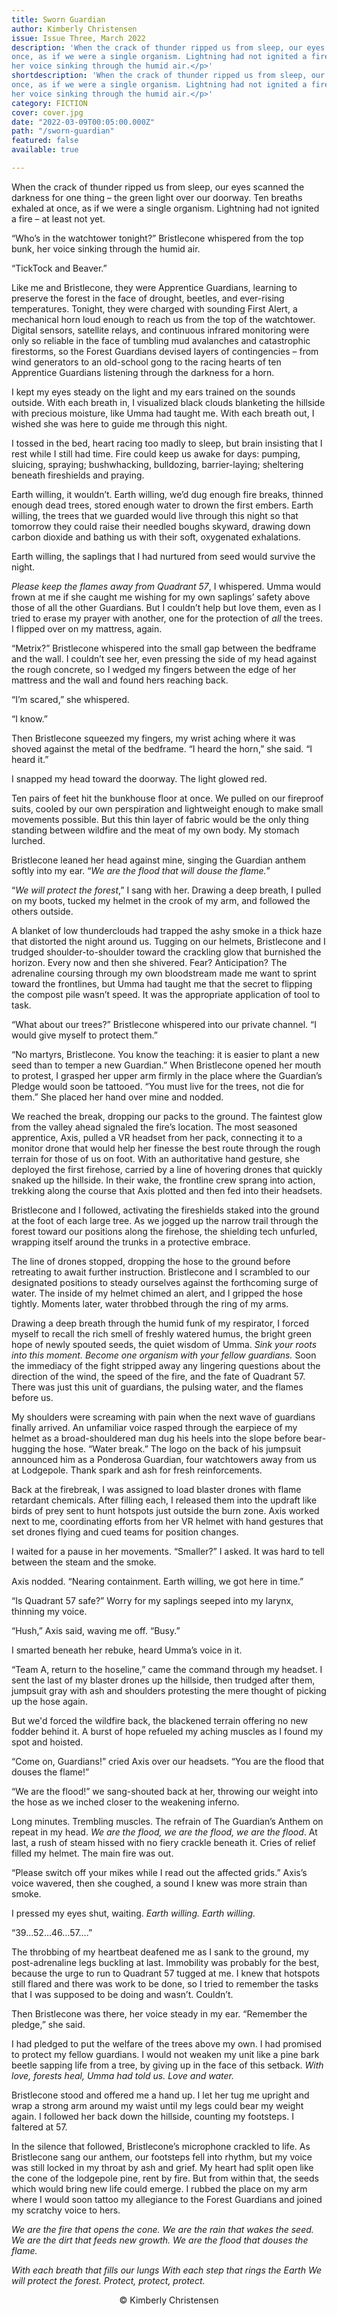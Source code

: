 ```yaml
---
title: Sworn Guardian
author: Kimberly Christensen
issue: Issue Three, March 2022
description: 'When the crack of thunder ripped us from sleep, our eyes scanned the darkness for one thing—the green light over our doorway. Ten breaths exhaled at
once, as if we were a single organism. Lightning had not ignited a fire—at least not yet. <p>“Who’s in the watchtower tonight?” Bristlecone whispered from the top bunk,
her voice sinking through the humid air.</p>'
shortdescription: 'When the crack of thunder ripped us from sleep, our eyes scanned the darkness for one thing—the green light over our doorway. Ten breaths exhaled at
once, as if we were a single organism. Lightning had not ignited a fire—at least not yet. <p>“Who’s in the watchtower tonight?” Bristlecone whispered from the top bunk,
her voice sinking through the humid air.</p>'
category: FICTION
cover: cover.jpg
date: "2022-03-09T00:05:00.000Z"
path: "/sworn-guardian"
featured: false
available: true

---
```


When the crack of thunder ripped us from sleep, our eyes scanned the darkness for one thing – the green light over our doorway. Ten breaths exhaled at once, as if we were a single organism. Lightning had not ignited a fire – at least not yet.	

“Who’s in the watchtower tonight?” Bristlecone whispered from the top bunk, her voice sinking through the humid air. 

“TickTock and Beaver.” 

Like me and Bristlecone, they were Apprentice Guardians, learning to preserve the forest in the face of drought, beetles, and ever-rising temperatures. Tonight, they were charged with sounding First Alert, a mechanical horn loud enough to reach us from the top of the watchtower. Digital sensors, satellite relays, and continuous infrared monitoring were only so reliable in the face of tumbling mud avalanches and catastrophic firestorms, so the Forest Guardians devised layers of contingencies – from wind generators to an old-school gong to the racing hearts of ten Apprentice Guardians listening through the darkness for a horn. 

I kept my eyes steady on the light and my ears trained on the sounds outside. With each breath in, I visualized black clouds blanketing the hillside with precious moisture, like Umma had taught me. With each breath out, I wished she was here to guide me through this night.

I tossed in the bed, heart racing too madly to sleep, but brain insisting that I rest while I still had time. Fire could keep us awake for days: pumping, sluicing, spraying; bushwhacking, bulldozing, barrier-laying; sheltering beneath fireshields and praying.  

Earth willing, it wouldn’t. Earth willing, we’d dug enough fire breaks, thinned enough dead trees, stored enough water to drown the first embers. Earth willing, the trees that we guarded would live through this night so that tomorrow they could raise their needled boughs skyward, drawing down carbon dioxide and bathing us with their soft, oxygenated exhalations. 

Earth willing, the saplings that I had nurtured from seed would survive the night. 

*Please keep the flames away from Quadrant 57*, I whispered. Umma would frown at me if she caught me wishing for my own saplings’ safety above those of all the other Guardians. But I couldn’t help but love them, even as I tried to erase my prayer with another, one for the protection of *all* the trees. I flipped over on my mattress, again.

“Metrix?” Bristlecone whispered into the small gap between the bedframe and the wall. I couldn’t see her, even pressing the side of my head against the rough concrete, so I wedged my fingers between the edge of her mattress and the wall and found hers reaching back. 

“I’m scared,” she whispered. 

“I know.” 

Then Bristlecone squeezed my fingers, my wrist aching where it was shoved against the metal of the bedframe. “I heard the horn,” she said. “I heard it.”

I snapped my head toward the doorway. The light glowed red.

Ten pairs of feet hit the bunkhouse floor at once. We pulled on our fireproof suits, cooled by our own perspiration and lightweight enough to make small movements possible. But this thin layer of fabric would be the only thing standing between wildfire and the meat of my own body. My stomach lurched.

Bristlecone leaned her head against mine, singing the Guardian anthem softly into my ear. “*We are the flood that will douse the flame.*” 

“*We will protect the forest*,” I sang with her. Drawing a deep breath, I pulled on my boots, tucked my helmet in the crook of my arm, and followed the others outside. 

A blanket of low thunderclouds had trapped the ashy smoke in a thick haze that distorted the night around us. Tugging on our helmets, Bristlecone and I trudged shoulder-to-shoulder toward the crackling glow that burnished the horizon. Every now and then she shivered. Fear? Anticipation? The adrenaline coursing through my own bloodstream made me want to sprint toward the frontlines, but Umma had taught me that the secret to flipping the compost pile wasn’t speed. It was the appropriate application of tool to task. 

“What about our trees?” Bristlecone whispered into our private channel. “I would give myself to protect them.”

“No martyrs, Bristlecone. You know the teaching: it is easier to plant a new seed than to temper a new Guardian.” When Bristlecone opened her mouth to protest, I grasped her upper arm firmly in the place where the Guardian’s Pledge would soon be tattooed. “You must live for the trees, not die for them.” She placed her hand over mine and nodded. 

We reached the break, dropping our packs to the ground. The faintest glow from the valley ahead signaled the fire’s location. The most seasoned apprentice, Axis, pulled a VR headset from her pack, connecting it to a monitor drone that would help her finesse the best route through the rough terrain for those of us on foot. With an authoritative hand gesture, she deployed the first firehose, carried by a line of hovering drones that quickly snaked up the hillside. In their wake, the frontline crew sprang into action, trekking along the course that Axis plotted and then fed into their headsets.

Bristlecone and I followed, activating the fireshields staked into the ground at the foot of each large tree. As we jogged up the narrow trail through the forest toward our positions along the firehose, the shielding tech unfurled, wrapping itself around the trunks in a protective embrace. 

The line of drones stopped, dropping the hose to the ground before retreating to await further instruction. Bristlecone and I scrambled to our designated positions to steady ourselves against the forthcoming surge of water. The inside of my helmet chimed an alert, and I gripped the hose tightly. Moments later, water throbbed through the ring of my arms. 

Drawing a deep breath through the humid funk of my respirator, I forced myself to recall the rich smell of freshly watered humus, the bright green hope of newly spouted seeds, the quiet wisdom of Umma. *Sink your roots into this moment. Become one organism with your fellow guardians.* Soon the immediacy of the fight stripped away any lingering questions about the direction of the wind, the speed of the fire, and the fate of Quadrant 57. There was just this unit of guardians, the pulsing water, and the flames before us. 

My shoulders were screaming with pain when the next wave of guardians finally arrived. An unfamiliar voice rasped through the earpiece of my helmet as a broad-shouldered man dug his heels into the slope before bear-hugging the hose. “Water break.” The logo on the back of his jumpsuit announced him as a Ponderosa Guardian, four watchtowers away from us at Lodgepole. Thank spark and ash for fresh reinforcements. 

Back at the firebreak, I was assigned to load blaster drones with flame retardant chemicals. After filling each, I released them into the updraft like birds of prey sent to hunt hotspots just outside the burn zone. Axis worked next to me, coordinating efforts from her VR helmet with hand gestures that set drones flying and cued teams for position changes. 

I waited for a pause in her movements. “Smaller?” I asked. It was hard to tell between the steam and the smoke. 

Axis nodded. “Nearing containment. Earth willing, we got here in time.” 

“Is Quadrant 57 safe?” Worry for my saplings seeped into my larynx, thinning my voice.

“Hush,” Axis said, waving me off. “Busy.”

I smarted beneath her rebuke, heard Umma’s voice in it. 

“Team A, return to the hoseline,” came the command through my headset. I sent the last of my blaster drones up the hillside, then trudged after them, jumpsuit gray with ash and shoulders protesting the mere thought of picking up the hose again. 

But we'd forced the wildfire back, the blackened terrain offering no new fodder behind it. A burst of hope refueled my aching muscles as I found my spot and hoisted. 

“Come on, Guardians!” cried Axis over our headsets. “You are the flood that douses the flame!” 

“We are the flood!” we sang-shouted back at her, throwing our weight into the hose as we inched closer to the weakening inferno. 

Long minutes. Trembling muscles. The refrain of The Guardian’s Anthem on repeat in my head. *We are the flood, we are the flood, we are the flood*. At last, a rush of steam hissed with no fiery crackle beneath it. Cries of relief filled my helmet. The main fire was out. 

“Please switch off your mikes while I read out the affected grids.” Axis’s voice wavered, then she coughed, a sound I knew was more strain than smoke. 

I pressed my eyes shut, waiting. *Earth willing. Earth willing.*

“39…52…46…57….”

The throbbing of my heartbeat deafened me as I sank to the ground, my post-adrenaline legs buckling at last.  Immobility was probably for the best, because the urge to run to Quadrant 57 tugged at me. I knew that hotspots still flared and there was work to be done, so I tried to remember the tasks that I was supposed to be doing and wasn’t. Couldn’t.

Then Bristlecone was there, her voice steady in my ear. “Remember the pledge,” she said.  

I had pledged to put the welfare of the trees above my own. I had promised to protect my fellow guardians. I would not weaken my unit like a pine bark beetle sapping life from a tree, by giving up in the face of this setback. *With love, forests heal, Umma had told us. Love and water.* 

Bristlecone stood and offered me a hand up. I let her tug me upright and wrap a strong arm around my waist until my legs could bear my weight again. I followed her back down the hillside, counting my footsteps. I faltered at 57.

In the silence that followed, Bristlecone’s microphone crackled to life. As Bristlecone sang our anthem, our footsteps fell into rhythm, but my voice was still locked in my throat by ash and grief. My heart had split open like the cone of the lodgepole pine, rent by fire. But from within that, the seeds which would bring new life could emerge. I rubbed the place on my arm where I would soon tattoo my allegiance to the Forest Guardians and joined my scratchy voice to hers.

*We are the fire that opens the cone.*
*We are the rain that wakes the seed.*
*We are the dirt that feeds new growth.*
*We are the flood that douses the flame.*

*With each breath that fills our lungs*
*With each step that rings the Earth*
*We will protect the forest.*
*Protect, protect, protect.*


<p style="text-align: center;">© Kimberly Christensen</p>